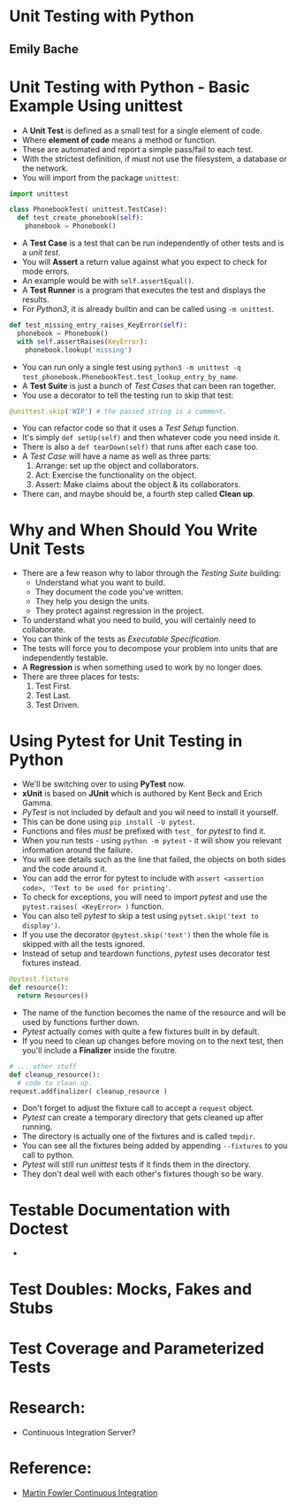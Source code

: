 # Unit Testing with Python
## Emily Bache

# Unit Testing with Python - Basic Example Using unittest
- A **Unit Test** is defined as a small test for a single element of code.
- Where **element of code** means a method or function.
- These are automated and report a simple pass/fail to each test.
- With the strictest definition, if must not use the filesystem, a database or the network.
- You will import from the package `unittest`:
```python
import unittest

class PhonebookTest( unittest.TestCase):
  def test_create_phonebook(self):
    phonebook = Phonebook()
```
- A **Test Case** is a test that can be run independently of other tests and is a *unit test*.
- You will **Assert** a return value against what you expect to check for mode errors.
- An example would be with `self.assertEqual()`.
- A **Test Runner** is a program that executes the test and displays the results.
- For *Python3*, it is already builtin and can be called using `-m unittest`.
```python
def test_missing_entry_raises_KeyError(self):
  phonebook = Phonebook()
  with self.assertRaises(KeyError):
    phonebook.lookup('missing')
```
- You can run only a single test using `python3 -m unittest -q test_phonebook.PhonebookTest.test_lookup_entry_by_name`.
- A **Test Suite** is just a bunch of *Test Cases* that can been ran together.
- You use a decorator to tell the testing run to skip that test:
```python
@unittest.skip('WIP') # the passed string is a comment.
```
- You can refactor code so that it uses a *Test Setup* function.
- It's simply `def setUp(self)` and then whatever code you need inside it.
- There is also a `def tearDown(self)` that runs after each case too.
- A *Test Case* will have a name as well as three parts:
  1. Arrange: set up the object and collaborators.
  2. Act: Exercise the functionality on the object.
  3. Assert: Make claims about the object & its collaborators.
- There can, and maybe should be, a fourth step called **Clean up**.


# Why and When Should You Write Unit Tests
- There are a few reason why to labor through the *Testing Suite* building:
  * Understand what you want to build.
  * They document the code you've written.
  * They help you design the units.
  * They protect against regression in the project.
- To understand what you need to build, you will certainly need to collaborate.
- You can think of the tests as *Executable Specification*.
- The tests will force you to decompose your problem into units that are independently testable.
- A **Regression** is when something used to work by no longer does.
- There are three places for tests:
  1. Test First.
  2. Test Last.
  3. Test Driven.


# Using Pytest for Unit Testing in Python
- We'll be switching over to using **PyTest** now.
- **xUnit** is based on **JUnit** which is authored by Kent Beck and Erich Gamma.
- *PyTest* is not included by default and you wil need to install it yourself.
- This can be done using `pip install -U pytest`.
- Functions and files *must* be prefixed with `test_` for *pytest* to find it.
- When you run tests - using `python -m pytest` - it will show you relevant information around the failure.
- You will see details such as the line that failed, the objects on both sides and the code around it.
- You can add the error for pytest to include with `assert <assertion code>, 'Text to be used for printing'`.
- To check for exceptions, you will need to import *pytest* and use the `pytest.raises( <KeyError> )` function.
- You can also tell *pytest* to skip a test using `pytset.skip('text to display')`.
- If you use the decorator `@pytest.skip('text')` then the whole file is skipped with all the tests ignored.
- Instead of setup and teardown functions, *pytest* uses decorator test fixtures instead.
```python
@pytest.fixture
def resource():
  return Resources()
```
- The name of the function becomes the name of the resource and will be used by functions further down.
- *Pytest* actually comes with quite a few fixtures built in by default.
- If you need to clean up changes before moving on to the next test, then you'll include a **Finalizer** inside the fixutre.
```python
# ... other stuff
def cleanup_resource():
  # code to clean up.
request.addfinalizer( cleanup_resource )
```
- Don't forget to adjust the fixture call to accept a `request` object.
- *Pytest* can create a temporary directory that gets cleaned up after running.
- The directory is actually one of the fixtures and is called `tmpdir`.
- You can see all the fixtures being added by appending `--fixtures` to you call to python.
- *Pytest* will still run *unittest* tests if it finds them in the directory.
- They don't deal well with each other's fixtures though so be wary.


# Testable Documentation with Doctest
- 


# Test Doubles: Mocks, Fakes and Stubs

# Test Coverage and Parameterized Tests

# Research:
- Continuous Integration Server?


# Reference:
- [Martin Fowler Continuous Integration](www.martinfowler.com/articles/continuousIntegration.html)
